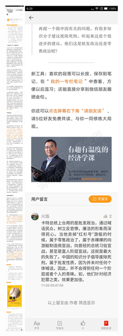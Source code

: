 ![](../../images/2016年11月/HF1103-零售政治：一次只接待一位顾客.jpg)
![](../../images/2016年11月/HF1103-零售政治：一次只接待一位顾客2.jpg)
